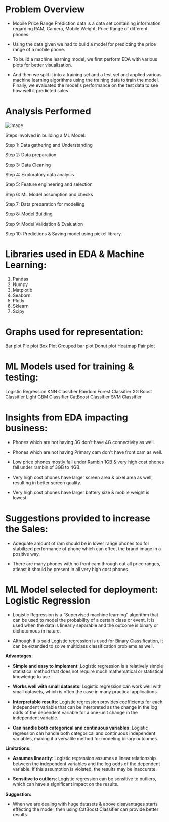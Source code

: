 
# Problem Overview

* Mobile Price Range Prediction data is a data set containing information regarding RAM, Camera, Mobile Weight, Price Range of different phones.

* Using the data given we had to build a model for predicting the price range of a mobile phone.

* To build a machine learning model, we first perform EDA with various plots for better visualization.

* And then we split it into a training set and a test set and applied various machine learning algorithms using the training data to train the model. Finally, we evaluated the model's performance on the test data to see how well it predicted sales.


# Analysis Performed
![image](https://user-images.githubusercontent.com/122456211/234094195-29584707-0d2f-49a8-9be7-ed9590c2c2c5.png)


Steps involved in building a ML Model:

Step 1: Data gathering and Understanding

Step 2: Data preparation

Step 3: Data Cleaning

Step 4: Exploratory data analysis

Step 5: Feature engineering and selection

Step 6: ML Model assumption and checks

Step 7: Data preparation for modelling

Step 8: Model Building

Step 9: Model Validation & Evaluation

Step 10: Predictions & Saving model using pickel library.


# Libraries used in EDA & Machine Learning:

1. Pandas
2. Numpy
3. Matplotib
4. Seaborn
5. Plotly
6. Sklearn
7. Scipy

# Graphs used for representation:

Bar plot
Pie plot
Box Plot
Grouped bar plot
Donut plot
Heatmap
Pair plot

# ML Models used for training & testing:

Logistic Regression
KNN Classifier
Random Forest Classifier
XG Boost Classifier
Light GBM Classifier
CatBoost Classifier
SVM Classifier

# Insights from EDA impacting business:

* Phones which are not having 3G don't have 4G connectivity as well.

* Phones which are not having Primary cam don't have front cam as well.

* Low price phones mostly fall under Rambin 1GB & very high cost phones fall under rambin of 3GB to 4GB.

* Very high cost phones have larger screen area & pixel area as well, resulting in better screen quality.

* Very high cost phones have larger battery size & mobile weight is lowest.

# Suggestions provided to increase the Sales:

* Adequate amount of ram should be in lower range phones too for stabilized performance of phone which can effect the brand image in a positive way.

* There are many phones with no front cam through out all price ranges, atleast it should be present in all very high cost phones.


# ML Model selected for deployment: Logistic Regression
* Logistic Regression is a “Supervised machine learning” algorithm that can be used to model the probability of a certain class or event. It is used when the data is linearly separable and the outcome is binary or dichotomous in nature.

* Although it is said Logistic regression is used for Binary Classification, it can be extended to solve multiclass classification problems as well.

**Advantages:**
* **Simple and easy to implement**: Logistic regression is a relatively simple statistical method that does not require much mathematical or statistical knowledge to use.

* **Works well with small datasets**: Logistic regression can work well with small datasets, which is often the case in many practical applications.

* **Interpretable results**: Logistic regression provides coefficients for each independent variable that can be interpreted as the change in the log odds of the dependent variable for a one-unit change in the independent variable.

* **Can handle both categorical and continuous variables**: Logistic regression can handle both categorical and continuous independent variables, making it a versatile method for modeling binary outcomes.

**Limitations:**

* **Assumes linearity**: Logistic regression assumes a linear relationship between the independent variables and the log odds of the dependent variable. If this assumption is violated, the results may be inaccurate.

* **Sensitive to outliers**: Logistic regression can be sensitive to outliers, which can have a significant impact on the results.


**Suggestion:**
* When we are dealing with huge datasets & above disavantages starts effecting the model, then using CatBoost Classifier can provide better results.





